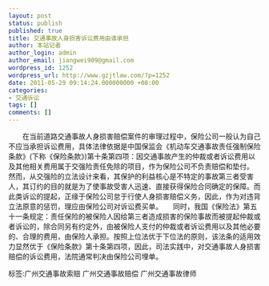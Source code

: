 ```yaml
---
layout: post
status: publish
published: true
title: 交通事故人身损害诉讼费用由谁承担
author: 本站记者
author_login: admin
author_email: jiangwei909@gmail.com
wordpress_id: 1252
wordpress_url: http://www.gzjtlaw.com/?p=1252
date: 2011-05-29 09:14:24.000000000 +08:00
categories:
- 交通诉讼
tags: []
comments: []
---
```

　　在当前道路交通事故人身损害赔偿案件的审理过程中，保险公司一般认为自己不应当承担诉讼费用，具体法律依据是中国保监会《机动车交通事故责任强制保险条款》(下称《保险条款》)第十条第四项：因交通事故产生的仲裁或者诉讼费用以及其他相关费用属于交强险责任免除的项目，作为保险公司不负责赔偿和垫付。　　然而，从交强险的立法设计来看，其保护的利益核心是不特定的事故第三者受害人，其订约的目的就是为了使事故受害人迅速、直接获得保险合同确定的保障。而此类诉讼的提起，正缘于保险公司怠于行使人身损害赔偿义务，因此，作为对违背立法原意的惩罚，理应由保险公司对诉讼费买单。　　同时，我国《保险法》第五十一条规定：责任保险的被保险人因给第三者造成损害的保险事故而被提起仲裁或者诉讼的，除合同另有约定外，由被保险人支付的仲裁或者诉讼费用以及其他必要的、合理的费用，由保险人承担。按照上位法优于下位法的原则，该法条的适用效力显然优于《保险条款》第十条第四项，因此，司法实践中，对交通事故人身损害赔偿的诉讼费用，法院通常判决由保险公司埋单。标签:广州交通事故索赔 广州交通事故赔偿 广州交通事故律师
